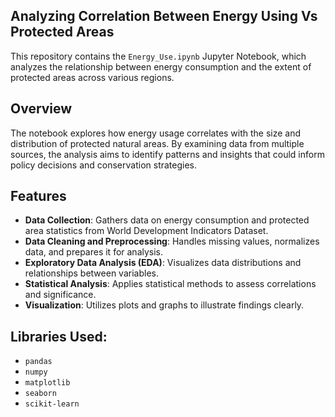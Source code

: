 ## **Analyzing Correlation Between Energy Using Vs Protected Areas**

This repository contains the `Energy_Use.ipynb` Jupyter Notebook, which analyzes the relationship between energy consumption and the extent of protected areas across various regions.

## Overview

The notebook explores how energy usage correlates with the size and distribution of protected natural areas. By examining data from multiple sources, the analysis aims to identify patterns and insights that could inform policy decisions and conservation strategies.

## Features

- **Data Collection**: Gathers data on energy consumption and protected area statistics from World Development Indicators Dataset.
- **Data Cleaning and Preprocessing**: Handles missing values, normalizes data, and prepares it for analysis.
- **Exploratory Data Analysis (EDA)**: Visualizes data distributions and relationships between variables.
- **Statistical Analysis**: Applies statistical methods to assess correlations and significance.
- **Visualization**: Utilizes plots and graphs to illustrate findings clearly.

## Libraries Used:

- `pandas`
- `numpy`
- `matplotlib`
- `seaborn`
- `scikit-learn`
